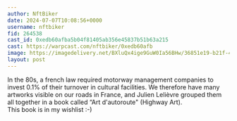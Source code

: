 ```yaml
---
author: NftBiker
date: 2024-07-07T10:08:56+0000
username: nftbiker
fid: 264538
cast_id: 0xedb60afba5b04f81405ab356e45837b51b63a215
cast: https://warpcast.com/nftbiker/0xedb60afb
image: https://imagedelivery.net/BXluQx4ige9GuW0Ia56BHw/36851e19-b21f-4781-2282-d13a1573bc00/original
layout: post
---
```

In the 80s, a french law required motorway management companies to invest 0.1% of their turnover in cultural facilities. We therefore have many artworks visible on our roads in France, and Julien Lelièvre grouped them all together in a book called “Art d'autoroute" (Highway Art).   
This book is in my wishlist :-)  

<img src='https://imagedelivery.net/BXluQx4ige9GuW0Ia56BHw/36851e19-b21f-4781-2282-d13a1573bc00/original' alt='' referrerpolicy='no-referrer'/>
<img src='https://imagedelivery.net/BXluQx4ige9GuW0Ia56BHw/506df9fd-3704-4f1c-4b91-f5009b6c7800/original' alt='' referrerpolicy='no-referrer'/>